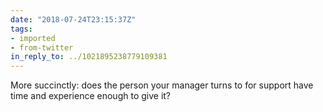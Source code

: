 ```yaml
---
date: "2018-07-24T23:15:37Z"
tags:
- imported
- from-twitter
in_reply_to: ../1021895238779109381
---
```

More succinctly: does the person your manager turns to for support have time and experience enough to give it?
